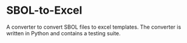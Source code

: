 # SBOL-to-Excel

A converter to convert SBOL files to excel templates. The converter is written in Python and contains a testing suite.
